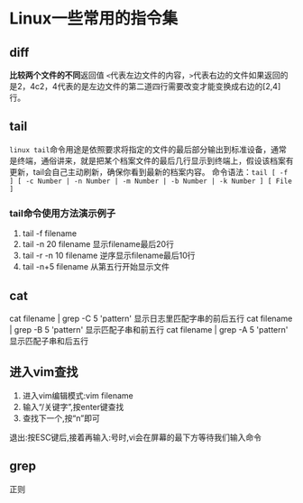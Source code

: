 # Linux一些常用的指令集

## diff

**比较两个文件的不同**返回值 `<`代表左边文件的内容，`>`代表右边的文件如果返回的是2，4c2，4代表的是左边文件的第二道四行需要改变才能变换成右边的[2,4]行。

## tail

`linux tail`命令用途是依照要求将指定的文件的最后部分输出到标准设备，通常是终端，通俗讲来，就是把某个档案文件的最后几行显示到终端上，假设该档案有更新，tail会自己主动刷新，确保你看到最新的档案内容。
命令语法：`tail [ -f ] [ -c Number | -n Number | -m Number | -b Number | -k Number ] [ File ]`

### tail命令使用方法演示例子

1. tail -f filename
2. tail -n 20 filename 显示filename最后20行
3. tail -r -n 10 filename 逆序显示filename最后10行
4. tail -n+5 filename 从第五行开始显示文件

## cat

cat filename | grep -C 5 'pattern' 显示日志里匹配字串的前后五行
cat filename | grep -B 5 'pattern' 显示匹配子串和前五行
cat filename | grep -A 5 'pattern' 显示匹配子串和后五行

## 进入vim查找

1. 进入vim编辑模式:vim filename
2. 输入“/关键字”,按enter键查找
3. 查找下一个,按“n”即可

退出:按ESC键后,接着再输入:号时,vi会在屏幕的最下方等待我们输入命令

## grep

正则
